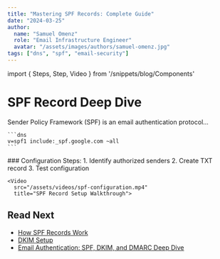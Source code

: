 ```yaml
---
title: "Mastering SPF Records: Complete Guide"
date: "2024-03-25"
author: 
  name: "Samuel Omenz"
  role: "Email Infrastructure Engineer"
  avatar: "/assets/images/authors/samuel-omenz.jpg"
tags: ["dns", "spf", "email-security"]
---
```


import { Steps, Step, Video } from '/snippets/blog/Components'

# SPF Record Deep Dive

<Steps>
  <Step title="What is SPF?">
    Sender Policy Framework (SPF) is an email authentication protocol...
    
    ```dns
    v=spf1 include:_spf.google.com ~all
    ```
  </Step>
  
  <Step title="Implementation Guide">
    ### Configuration Steps:
    1. Identify authorized senders
    2. Create TXT record
    3. Test configuration
    
    <Video 
      src="/assets/videos/spf-configuration.mp4" 
      title="SPF Record Setup Walkthrough">
</Video>
  </Step>
</Steps>

## Read Next

- [How SPF Records Work](how-spf-records-work.md)
- [DKIM Setup](dkim-setup.md)
- [Email Authentication: SPF, DKIM, and DMARC Deep Dive](../advanced/email-authentication.md)

